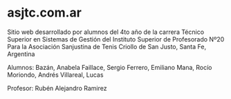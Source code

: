 # asjtc.com.ar
Sitio web desarrollado por alumnos del 4to año de la carrera Técnico Superior en Sistemas de Gestión del Instituto Superior de Profesorado Nº20
Para la Asociación Sanjustina de Tenis Criollo de San Justo, Santa Fe, Argentina

Alumnos:
Bazán, Anabela
Faillace, Sergio
Ferrero, Emiliano
Mana, Rocío
Moriondo, Andrés
Villareal, Lucas

Profesor:
Rubén Alejandro Ramirez
